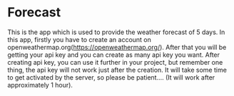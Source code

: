 # Forecast
This is the app which is used to provide the weather forecast of 5 days.
In this app, firstly you have to create an account on openweathermap.org(https://openweathermap.org/).
After that you will be getting your api key and you can create as many api key you want. 
After creating api key, you can use it further in your project, but remember one thing, the api key will not work just after the creation. It will
take some time to get activated by the server, so please be patient.... (It will work after approximately 1 hour).
